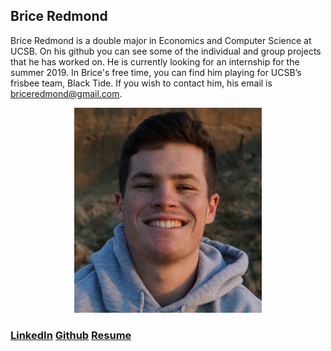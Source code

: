 ## Brice Redmond

Brice Redmond is a double major in Economics and Computer Science at UCSB. On his github you can see some of the individual and group projects that he has worked on. He is currently looking for an internship for the summer 2019. In Brice's free time, you can find him playing for UCSB’s frisbee team, Black Tide. If you wish to contact him, his email is briceredmond@gmail.com. 

<p align="center">
  <img src="SelfPortrait.jpeg" alt="drawing" width="300"/> 
  
 ### [LinkedIn](www.linkedin.com/in/bredmond555) [Github](https://github.com/bredmond5) [Resume](Resume_BriceRedmond.pdf)
</p>






